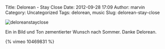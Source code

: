 Title: Delorean - Stay Close
Date: 2012-09-28 17:09
Author: marvin
Category: Uncategorized
Tags: delorean, music
Slug: delorean-stay-close

![deloreanstayclose]({filename}/images/deloreanstayclose.jpg)

Ein in Bild und Ton zementierter Wunsch nach Sommer. Danke Delorean.

{% vimeo 10469831 %}

